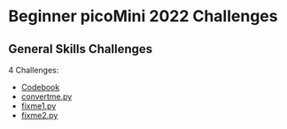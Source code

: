 # Beginner picoMini 2022 Challenges

## General Skills Challenges

4 Challenges:
- [Codebook](General_Skills/Codebook.md)
- [convertme.py](General_Skills/convertme.py.md)
- [fixme1.py](General_Skills/fixme1.py.md)
- [fixme2.py](General_Skills/fixme2.py.md)
